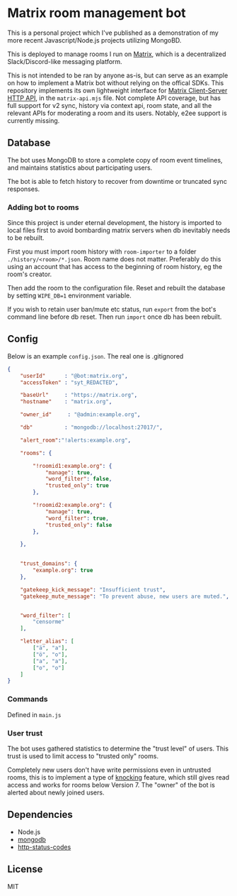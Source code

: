 # Matrix room management bot 

This is a personal project which I've published as a demonstration of my more 
recent Javascript/Node.js projects utilizing MongoBD. 

This is deployed to manage rooms I run on [Matrix](https://matrix.org),
which is a decentralized Slack/Discord-like messaging platform. 

This is not intended to be ran by anyone as-is, but can serve as an example on 
how to implement a Matrix bot without relying on the offical SDKs. This repository implements its own lightweight 
interface for [Matrix Client-Server HTTP API](https://spec.matrix.org/v1.9/client-server-api/), 
in the `matrix-api.mjs` file. Not complete API coverage, but has full support for
v2 sync, history via context api, room state, and all the relevant APIs for moderating a room and its users. 
Notably, e2ee support is currently missing.

## Database
The bot uses MongoDB to store a complete copy of room event timelines, and 
maintains statistics about participating users.

The bot is able to fetch history to recover from downtime 
or truncated sync responses.

### Adding bot to rooms
Since this project is under eternal development, the history is imported to 
local files first to avoid bombarding matrix servers when db inevitably needs 
to be rebuilt. 

First you must import room history with `room-importer` to a folder 
`./history/<room>/*.json`. Room name does not matter. 
Preferably do this using an account that has access to the beginning of room 
history, eg the room's creator. 

Then add the room to the configuration file. Reset and rebuilt the 
database by setting `WIPE_DB=1` environment variable.

If you wish to retain user ban/mute etc status, run `export` from the bot's 
command line before db reset. Then run `import` once db has been rebuilt. 

## Config

Below is an example `config.json`. The real one is .gitignored

```json
{
	"userId"      : "@bot:matrix.org",
	"accessToken" : "syt_REDACTED",

	"baseUrl"     : "https://matrix.org",
	"hostname"    : "matrix.org",

	"owner_id"     : "@admin:example.org",

	"db"          : "mongodb://localhost:27017/",

	"alert_room":"!alerts:example.org",

	"rooms": {

		"!roomid1:example.org": {
			"manage": true,
			"word_filter": false,
			"trusted_only": true 
		},

		"!roomid2:example.org": {
			"manage": true,
			"word_filter": true,
			"trusted_only": false
		},

	},
	

	"trust_domains": {
		"example.org": true
	},

	"gatekeep_kick_message": "Insufficient trust",
	"gatekeep_mute_message": "To prevent abuse, new users are muted.",


	"word_filter": [
		"censorme"
	],

	"letter_alias": [
		["ä", "a"],
		["ö", "o"],
		["а", "a"],
		["о", "o"]
	]
}


```

### Commands
Defined in `main.js`

### User trust
The bot uses gathered statistics to determine the "trust level" of users. This 
trust is used to limit access to "trusted only" rooms. 

Completely new users don't have write permissions even in untrusted rooms, this 
is to implement a type of 
[knocking](https://spec.matrix.org/v1.5/client-server-api/#mroomjoin_rules) 
feature, which still gives read access and works for rooms below Version 7. 
The "owner" of the bot is alerted about newly joined users.



## Dependencies
- Node.js
- [mongodb](https://www.npmjs.com/package/mongodb)
- [http-status-codes](https://www.npmjs.com/package/http-status-codes)

## License
MIT



